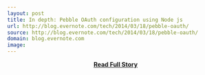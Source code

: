 ```yaml
---
layout: post
title: In depth: Pebble OAuth configuration using Node js
url: http://blog.evernote.com/tech/2014/03/18/pebble-oauth/
source: http://blog.evernote.com/tech/2014/03/18/pebble-oauth/
domain: blog.evernote.com
image: 
---
```


<p></p>
<center><p><a href="http://blog.evernote.com/tech/2014/03/18/pebble-oauth/" style='padding:25px; font-sze:18px; font-weight: bold;'>Read Full Story</a></p></center>

